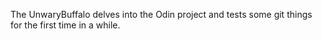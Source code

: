 The UnwaryBuffalo delves into the Odin project and tests some git things for the first time in a while.